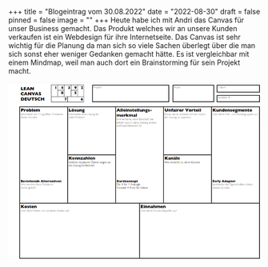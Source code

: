 +++
title = "Blogeintrag vom 30.08.2022"
date = "2022-08-30"
draft = false
pinned = false
image = ""
+++
Heute habe ich mit Andri das Canvas für unser Business gemacht. Das Produkt welches wir an unsere Kunden verkaufen ist ein Webdesign für ihre Internetseite. Das Canvas ist sehr wichtig für die Planung da man sich so viele Sachen überlegt über die man sich sonst eher weniger Gedanken gemacht hätte. Es ist vergleichbar mit einem Mindmap, weil man auch dort ein Brainstorming für sein Projekt macht.

![](screenshot-2022-08-30-151920.png)